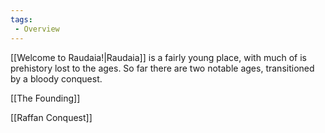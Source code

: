 ```yaml
---
tags:
 - Overview
---
```



[[Welcome to Raudaia!|Raudaia]] is a fairly young place, with much of is prehistory lost to the ages. So far there are two notable ages, transitioned by a bloody conquest.

[[The Founding]]

[[Raffan Conquest]]
